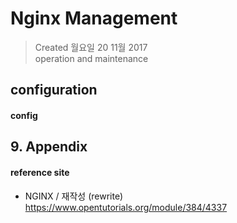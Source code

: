 # Nginx Management

>Created 월요일 20 11월 2017  
operation and maintenance

## configuration

#### config


## 9. Appendix

#### reference site
* NGINX / 재작성 (rewrite)
https://www.opentutorials.org/module/384/4337
